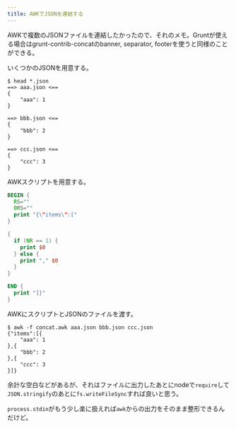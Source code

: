 ```yaml
---
title: AWKでJSONを連結する
---
```

AWKで複数のJSONファイルを連結したかったので、それのメモ。Gruntが使える場合はgrunt-contrib-concatのbanner, separator, footerを使うと同様のことができる。

いくつかのJSONを用意する。

```console
$ head *.json
==> aaa.json <==
{
    "aaa": 1
}

==> bbb.json <==
{
    "bbb": 2
}

==> ccc.json <==
{
    "ccc": 3
}
```

AWKスクリプトを用意する。

```awk
BEGIN {
  RS=""
  ORS=""
  print "{\"items\":["
}

{
  if (NR == 1) {
    print $0
  } else {
    print "," $0
  }
}

END {
  print "]}"
}
```

AWKにスクリプトとJSONのファイルを渡す。

```console
$ awk -f concat.awk aaa.json bbb.json ccc.json
{"items":[{
    "aaa": 1
},{
    "bbb": 2
},{
    "ccc": 3
}]}
```

余計な空白などがあるが、それはファイルに出力したあとにnodeで`require`して`JSON.stringify`のあとに`fs.writeFileSync`すれば良いと思う。

`process.stdin`がもう少し楽に扱えれば`awk`からの出力をそのまま整形できるんだけど。
